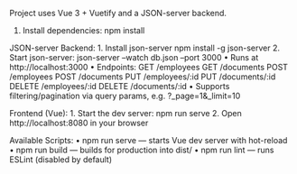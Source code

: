 Project uses Vue 3 + Vuetify and a JSON-server backend.



1.	Install dependencies:
npm install

JSON-server Backend:
	1.	Install json-server 
npm install -g json-server
	2.	Start json-server:
json-server –watch db.json –port 3000
	•	Runs at http://localhost:3000
	•	Endpoints:
GET    /employees
GET    /documents
POST   /employees
POST   /documents
PUT    /employees/:id
PUT    /documents/:id
DELETE /employees/:id
DELETE /documents/:id
	•	Supports filtering/pagination via query params, e.g. ?_page=1&_limit=10

Frontend (Vue):
	1.	Start the dev server:
npm run serve
	2.	Open http://localhost:8080 in your browser

Available Scripts:
• npm run serve — starts Vue dev server with hot-reload
• npm run build — builds for production into dist/
• npm run lint  — runs ESLint (disabled by default)